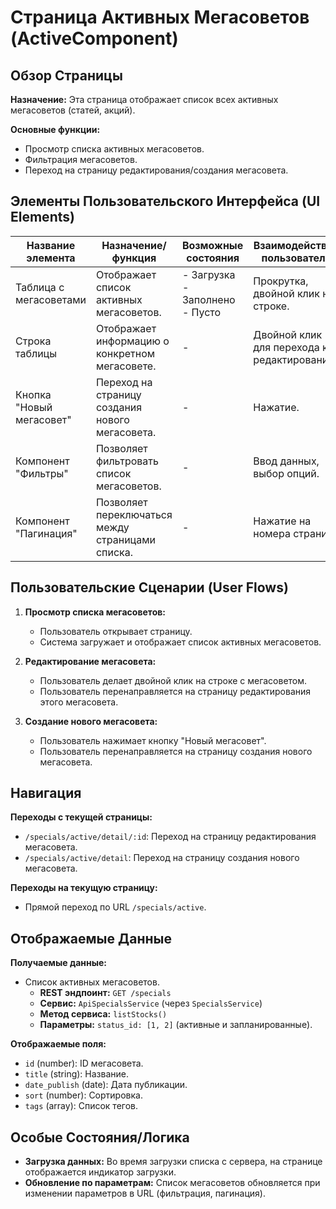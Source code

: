 # Страница Активных Мегасоветов (ActiveComponent)

## Обзор Страницы

**Назначение:** Эта страница отображает список всех активных мегасоветов (статей, акций).

**Основные функции:**
-   Просмотр списка активных мегасоветов.
-   Фильтрация мегасоветов.
-   Переход на страницу редактирования/создания мегасовета.

## Элементы Пользовательского Интерфейса (UI Elements)

| Название элемента | Назначение/функция | Возможные состояния | Взаимодействие пользователя |
| --- | --- | --- | --- |
| Таблица с мегасоветами | Отображает список активных мегасоветов. | - Загрузка<br>- Заполнено<br>- Пусто | Прокрутка, двойной клик на строке. |
| Строка таблицы | Отображает информацию о конкретном мегасовете. | - | Двойной клик для перехода к редактированию. |
| Кнопка "Новый мегасовет" | Переход на страницу создания нового мегасовета. | - | Нажатие. |
| Компонент "Фильтры" | Позволяет фильтровать список мегасоветов. | - | Ввод данных, выбор опций. |
| Компонент "Пагинация" | Позволяет переключаться между страницами списка. | - | Нажатие на номера страниц. |

## Пользовательские Сценарии (User Flows)

1.  **Просмотр списка мегасоветов:**
    -   Пользователь открывает страницу.
    -   Система загружает и отображает список активных мегасоветов.

2.  **Редактирование мегасовета:**
    -   Пользователь делает двойной клик на строке с мегасоветом.
    -   Пользователь перенаправляется на страницу редактирования этого мегасовета.

3.  **Создание нового мегасовета:**
    -   Пользователь нажимает кнопку "Новый мегасовет".
    -   Пользователь перенаправляется на страницу создания нового мегасовета.

## Навигация

**Переходы с текущей страницы:**
-   `/specials/active/detail/:id`: Переход на страницу редактирования мегасовета.
-   `/specials/active/detail`: Переход на страницу создания нового мегасовета.

**Переходы на текущую страницу:**
-   Прямой переход по URL `/specials/active`.

## Отображаемые Данные

**Получаемые данные:**
-   Список активных мегасоветов.
    -   **REST эндпоинт:** `GET /specials`
    -   **Сервис:** `ApiSpecialsService` (через `SpecialsService`)
    -   **Метод сервиса:** `listStocks()`
    -   **Параметры:** `status_id: [1, 2]` (активные и запланированные).

**Отображаемые поля:**
-   `id` (number): ID мегасовета.
-   `title` (string): Название.
-   `date_publish` (date): Дата публикации.
-   `sort` (number): Сортировка.
-   `tags` (array): Список тегов.

## Особые Состояния/Логика

-   **Загрузка данных:** Во время загрузки списка с сервера, на странице отображается индикатор загрузки.
-   **Обновление по параметрам:** Список мегасоветов обновляется при изменении параметров в URL (фильтрация, пагинация).
